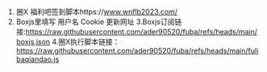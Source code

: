 1. 圈X 福利吧签到脚本https://www.wnflb2023.com/
2. Boxjs里填写 用户名 Cookie 更新网址
3.Boxjs订阅链接:https://raw.githubusercontent.com/ader90520/fuba/refs/heads/main/boxjs.json
4.圈X执行脚本链接：https://raw.githubusercontent.com/ader90520/fuba/refs/heads/main/fulibaqiandao.js
